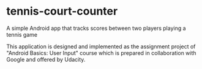 # tennis-court-counter
A simple Android app that tracks scores between two players playing a tennis game

This application is designed and implemented as the assignment project of "Android Basics: User Input" course which is prepared in collaboration with Google and offered by Udacity.
